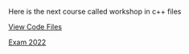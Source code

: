 Here is the next course called workshop in c++ files


[View Code Files](https://github.com/avipars/CS-Resources/tree/main/cpp_workshop)

[Exam 2022](https://avipars.github.io/CS-Resources/cpp_workshop/Exam_2022)

